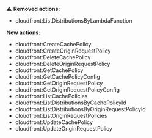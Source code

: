 :warning: **Removed actions:**

- cloudfront:ListDistributionsByLambdaFunction

**New actions:**

- cloudfront:CreateCachePolicy
- cloudfront:CreateOriginRequestPolicy
- cloudfront:DeleteCachePolicy
- cloudfront:DeleteOriginRequestPolicy
- cloudfront:GetCachePolicy
- cloudfront:GetCachePolicyConfig
- cloudfront:GetOriginRequestPolicy
- cloudfront:GetOriginRequestPolicyConfig
- cloudfront:ListCachePolicies
- cloudfront:ListDistributionsByCachePolicyId
- cloudfront:ListDistributionsByOriginRequestPolicyId
- cloudfront:ListOriginRequestPolicies
- cloudfront:UpdateCachePolicy
- cloudfront:UpdateOriginRequestPolicy
